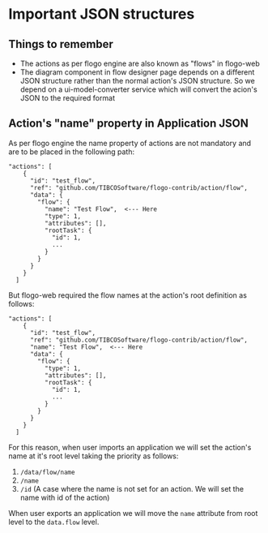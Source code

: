 # Important JSON structures

## Things to remember
- The actions as per flogo engine are also known as "flows" in flogo-web
- The diagram component in flow designer page depends on a different JSON structure rather than the normal action's JSON structure. So we depend on a ui-model-converter service which will convert the acion's JSON to the required format 

## Action's "name" property in Application JSON
As per flogo engine the name property of actions are not mandatory and are to be placed in the following path:
```
"actions": [
    {
      "id": "test_flow",
      "ref": "github.com/TIBCOSoftware/flogo-contrib/action/flow",
      "data": {
        "flow": {
          "name": "Test Flow",  <--- Here
          "type": 1,
          "attributes": [],
          "rootTask": {
            "id": 1,
            ...
          }
        }
      }
    }
  ]
```

But flogo-web required the flow names at the action's root definition as follows:
```
"actions": [
    {
      "id": "test_flow",
      "ref": "github.com/TIBCOSoftware/flogo-contrib/action/flow",
      "name": "Test Flow",  <--- Here
      "data": {
        "flow": {
          "type": 1,
          "attributes": [],
          "rootTask": {
            "id": 1,
            ...
          }
        }
      }
    }
  ]
```
For this reason, when user imports an application we will set the action's name at it's root level taking the priority as follows:
1. `/data/flow/name`
2. `/name`
3. `/id` (A case where the name is not set for an action. We will set the name with id of the action)

When user exports an application we will move the `name` attribute from root level to the `data.flow` level. 